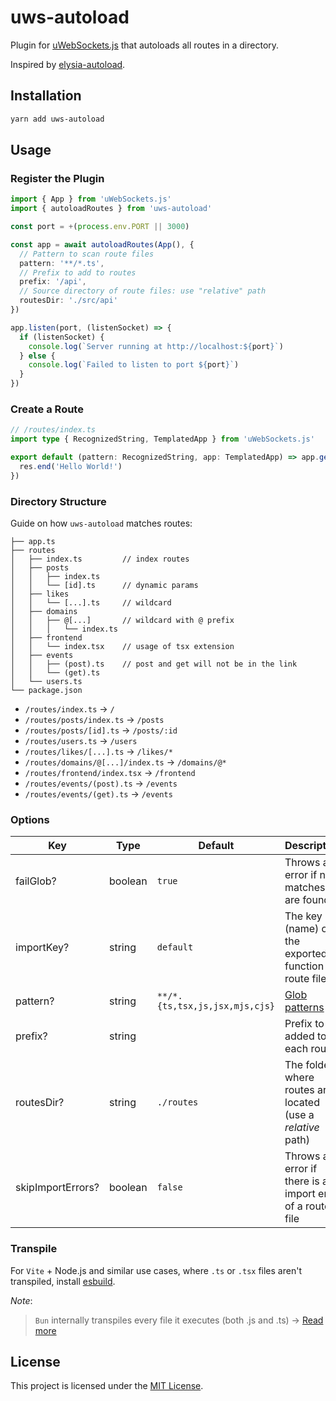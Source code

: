 # uws-autoload

Plugin for [uWebSockets.js](https://github.com/uNetworking/uWebSockets.js) that autoloads all routes in a directory.

Inspired by [elysia-autoload](https://github.com/kravetsone/elysia-autoload).

## Installation

```sh
yarn add uws-autoload
```

## Usage

### Register the Plugin

```ts
import { App } from 'uWebSockets.js'
import { autoloadRoutes } from 'uws-autoload'

const port = +(process.env.PORT || 3000)

const app = await autoloadRoutes(App(), {
  // Pattern to scan route files
  pattern: '**/*.ts',
  // Prefix to add to routes
  prefix: '/api',
  // Source directory of route files: use "relative" path
  routesDir: './src/api'
})

app.listen(port, (listenSocket) => {
  if (listenSocket) {
    console.log(`Server running at http://localhost:${port}`)
  } else {
    console.log(`Failed to listen to port ${port}`)
  }
})
```

### Create a Route

```ts
// /routes/index.ts
import type { RecognizedString, TemplatedApp } from 'uWebSockets.js'

export default (pattern: RecognizedString, app: TemplatedApp) => app.get(pattern, (res, req) => {
  res.end('Hello World!')
})
```

### Directory Structure

Guide on how `uws-autoload` matches routes:

```
├── app.ts
├── routes
│   ├── index.ts         // index routes
│   ├── posts
│   │   ├── index.ts
│   │   └── [id].ts      // dynamic params
│   ├── likes
│   │   └── [...].ts     // wildcard
│   ├── domains
│   │   ├── @[...]       // wildcard with @ prefix
│   │   │   └── index.ts
│   ├── frontend
│   │   └── index.tsx    // usage of tsx extension
│   ├── events
│   │   ├── (post).ts    // post and get will not be in the link
│   │   └── (get).ts
│   └── users.ts
└── package.json
```

- `/routes/index.ts` → `/`
- `/routes/posts/index.ts` → `/posts`
- `/routes/posts/[id].ts` → `/posts/:id`
- `/routes/users.ts` → `/users`
- `/routes/likes/[...].ts` → `/likes/*`
- `/routes/domains/@[...]/index.ts` → `/domains/@*`
- `/routes/frontend/index.tsx` → `/frontend`
- `/routes/events/(post).ts` → `/events`
- `/routes/events/(get).ts` → `/events`

### Options

| Key               | Type    | Default                        | Description                                                       |
| ----------------- | ------- | ------------------------------ | ----------------------------------------------------------------- |
| failGlob?         | boolean | `true`                         | Throws an error if no matches are found                           |
| importKey?        | string  | `default`                      | The key (name) of the exported function of route files            |
| pattern?          | string  | `**/*.{ts,tsx,js,jsx,mjs,cjs}` | [Glob patterns](https://en.wikipedia.org/wiki/Glob_(programming)) |
| prefix?           | string  | ` `                            | Prefix to be added to each route                                  |
| routesDir?        | string  | `./routes`                     | The folder where routes are located (use a *relative* path)       |
| skipImportErrors? | boolean | `false`                        | Throws an error if there is an import error of a route file       |

### Transpile
For `Vite` + Node.js and similar use cases, where `.ts` or `.tsx` files aren't transpiled, install [esbuild](https://github.com/evanw/esbuild).

*Note*:
> `Bun` internally transpiles every file it executes (both .js and .ts) → [Read more](https://bun.sh/docs/runtime/typescript#running-ts-files)

## License

This project is licensed under the [MIT License](LICENSE).
